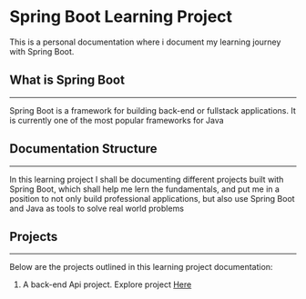 # Spring Boot Learning Project

This is a personal documentation where i document my learning journey with Spring Boot.

## What is Spring Boot
---
Spring Boot is a framework for building back-end or fullstack applications.
It is currently one of the most popular frameworks for Java

## Documentation Structure
---
In this learning project I shall be documenting different projects built with Spring Boot, which shall help me lern the fundamentals, and put me in a position to not only build professional applications, but also use Spring Boot and Java as tools to solve real world problems

## Projects
---
Below are the projects outlined in this learning project documentation:
1. A back-end Api project. Explore project [Here](/springBoot-learning/back-end-api/readme.md)